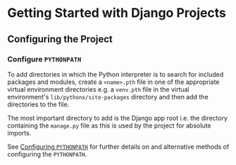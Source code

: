 # Getting Started with Django Projects

## Configuring the Project

### Configure `PYTHONPATH`

To add directories in which the Python interpreter is to search for included
packages and modules, create a `<name>.pth` file in one of the appropriate
virtual environment directories e.g. a `venv.pth` file in the virtual
environment's `lib/pythonx/site-packages` directory and then add the directories
to the file.

The most important directory to add is the Django app root i.e. the directory
containing the `manage.py` file as this is used by the project for absolute
imports.

See [Configuring `PYTHONPATH`](#) for further details on and alternative methods
of configuring the `PYTHONPATH`.
